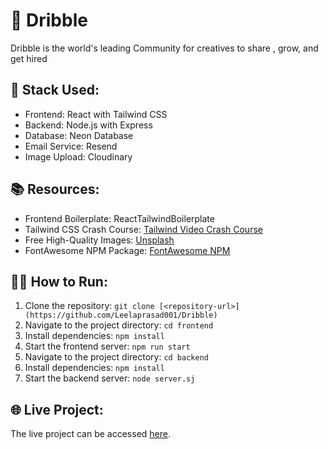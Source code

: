 # 🚀 Dribble

Dribble is the world's leading Community for creatives to share , grow, and get hired

## 🔧 Stack Used:
- Frontend: React with Tailwind CSS
- Backend: Node.js with Express
- Database: Neon Database
- Email Service: Resend
- Image Upload: Cloudinary

## 📚 Resources:
- Frontend Boilerplate: ReactTailwindBoilerplate
- Tailwind CSS Crash Course: [Tailwind Video Crash Course](https://youtu.be/_9mTJ84uL1Q?si=EX01qG38QVqaxV2S)
- Free High-Quality Images: [Unsplash](https://unsplash.com/)
- FontAwesome NPM Package: [FontAwesome NPM](https://www.npmjs.com/package/@fortawesome/free-solid-svg-icons)

## 🏃‍♂️ How to Run:
1. Clone the repository: `git clone [<repository-url>](https://github.com/Leelaprasad001/Dribble)`
2. Navigate to the project directory: `cd frontend`
3. Install dependencies: `npm install`
4. Start the frontend server: `npm run start`
5. Navigate to the project directory: `cd backend`
6. Install dependencies: `npm install`
7. Start the backend server: `node server.sj`

## 🌐 Live Project:
The live project can be accessed [here](https://peaceful-zabaione-a0a203.netlify.app/).

